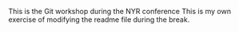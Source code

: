 This is the Git workshop during the NYR conference
This is my own exercise of modifying the readme file during the break.

